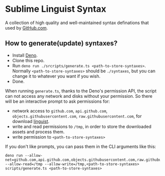 # Sublime Linguist Syntax

A collection of high quality and well-maintained syntax definations that used by [GitHub.com](https://github.com/github/linguist).

## How to generate(update) syntaxes?

- Install [Deno](https://deno.land).
- Clone this repo.
- Run `deno run ./srcripts/generate.ts <path-to-store-syntaxes>`. Normally `<path-to-store-syntaxes>` should be `./syntaxes`, but you can change it to whatever you want if you wish.
- Done.

When running `generate.ts`, thanks to the Deno's permission API, the script can not access any network and disks without your permission. So there will be an interactive prompt to ask permissions for:

- network access to `github.com`, `api.github.com`, `objects.githubusercontent.com`, `raw.githubusercontent.com`, for download [linguist](https://github.com/github/linguist).
- write and read permissions to `/tmp`, in order to store the downloaded assets and process them.
- write permission to `<path-to-store-syntaxes>`

If you don't like prompts, you can pass them in the CLI arguments like this:

```
deno run --allow-net=github.com,api.github.com,objects.githubusercontent.com,raw.githubusercontent.com --allow-read=/tmp --allow-write=/tmp,<path-to-store-syntaxes> scripts/generate.ts <path-to-store-syntaxes>
```
